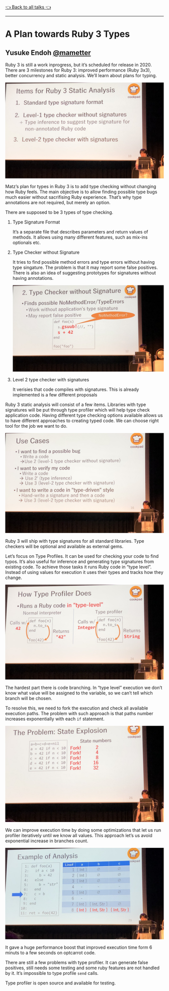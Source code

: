[👈 Back to all talks 👈](../README.md)

---

# A Plan towards Ruby 3 Types

## Yusuke Endoh [@mametter](https://twitter.com/mametter)

Ruby 3 is still a work inprogress, but it’s scheduled for release in 2020. There are 3 milestones for Ruby 3: improved performance (Ruby 3x3), better concurrency and static analysis. We’ll learn about plans for typing.

![0203-plans](media/0203-plans.jpg)

Matz’s plan for types in Ruby 3 is to add type checking without changing how Ruby feels. The main objective is to allow finding possible type bugs much easier without sacrifising Ruby experience. That’s why type annotations are not required, but merely an option.

There are supposed to be 3 types of type checking.

1. Type Signature Format 

   It’s a separate file that describes parameters and return values of methods. It allows using many different features, such as mix-ins optionals etc.

2. Type Checker without Signature

   It tries to find possible method errors and type errors without having type singature. The problem is that it may report some false positives. There is also an idea of suggesting prototypes for signatures without having annotations. 

   ![0203-types-without-signature](media/0203-types-without-signature.jpg)

3. Level 2 type checker with signatures

   It verisies that code compiles with signatures. This is already implemented is a few different proposals

Ruby 3 static analysis will consist of a few items. Libraries with type signatures will be put through type profiler which will help type check application code. Having different type checking options available allows us to have different approaches to creating typed code. We can choose right tool for the job we want to do.

![0203-use-cases](media/0203-use-cases.jpg)

Ruby 3 will ship with type signatures for all standard libraries. Type checkers will be optional and available as external gems.

Let’s focus on Type Profiles. It can be used for checking your code to find typos. It’s also useful for inference and generating type signatures from existing code. To achieve those tasks it runs Ruby code in “type level”. Instead of using values for execution it uses their types and tracks how they change.

![0203-type-level](media/0203-type-level.jpg)

The hardest part there is code branching. In “type level” execution we don’t know what value will be assigned to the variable, so we can’t tell which branch will be chosen.

To resolve this, we need to fork the execution and check all available execution paths. The problem with such approach is that paths number increases exponentially with each `if` statement.

![0203-exponential](media/0203-exponential.jpg)

We can improve execution time by doing some optimizations that let us run profiler iteratively until we know all values. This approach let’s us avoid exponential increase in branches count.

![0203-iterative-analysis](media/0203-iterative-analysis.jpg)

It gave a huge performance boost that improved execution time form 6 minuts to a few seconds on optcarrot code.

There are still a few problems with type profiler. It can generate false positives, still needs some testing and some ruby features are not handled by it. It’s impossible to type profile `send` calls.

Type profiler is open source and available for testing.
